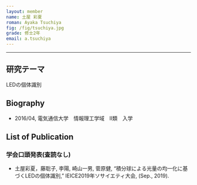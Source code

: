 ```yaml
---
layout: member
name: 土屋 彩夏
roman: Ayaka Tsuchiya
fig: /fig/tsuchiya.jpg
grade: 修士2年
email: a.tsuchiya
---
```


---


## 研究テーマ
LEDの個体識別

## Biography
- 2016/04, 電気通信大学　情報理工学域　Ⅱ類　入学

## List of Publication

### 学会口頭発表(査読なし)
- 土屋彩夏，藤聡子, 李陽, 崎山一男, 菅原健, “積分球による光量の均一化に基づくLEDの個体識別,” IEICE2019年ソサイエティ大会, (Sep., 2019).
